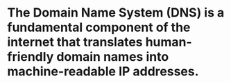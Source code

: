 # The Domain Name System (DNS) is a fundamental component of the internet that translates human-friendly domain names into machine-readable IP addresses.
